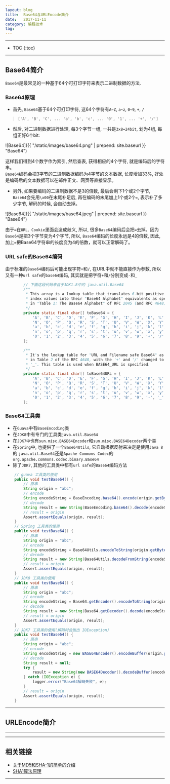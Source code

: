 ```yaml
---
layout: blog
title:  Base64与URLEncode简介
date:   2017-11-11
category: 编程技术
tag:
---
```



*****

* TOC
{:toc}

*****

## Base64简介
`Base64`是最常见的一种基于64个可打印字符来表示二进制数据的方法.

### Base64原理

* 首先, `Base64`基于64个可打印字符, 这64个字符有`A~Z`, `a~z`, `0~9`, `+`, `/`

> `['A', 'B', 'C', ... 'a', 'b', 'c', ... '0', '1', ... '+', '/']`

* 然后, 对二进制数据进行处理, 每3个字节一组, 一共是`3x8=24bit`, 划为4组, 每组正好6个bit:

![Base64]({{ "/static/images/base64.png"  | prepend: site.baseurl }} "Base64")

这样我们得到4个数字作为索引, 然后查表, 获得相应的4个字符, 就是编码后的字符串。  
`Base64`编码会把3字节的二进制数据编码为4字节的文本数据, 长度增加33%, 好处是编码后的文本数据可以在邮件正文、网页等直接显示。

* 另外, 如果要编码的二进制数据不是3的倍数, 最后会剩下1个或2个字节, `Base64`会先用`\x00`在末尾补足后, 再在编码的末尾加上1个或2个`=`, 表示补了多少字节, 解码的时候, 会自动去掉。

![Base64]({{ "/static/images/base64.jpeg"  | prepend: site.baseurl }} "Base64")

由于`=`在`URL、Cookie`里面会造成歧义, 所以, 很多`Base64`编码后会把`=`去掉。因为`Base64`是把3个字节变为4个字节, 所以, `Base64`编码的长度永远是4的倍数, 因此, 加上`=`把Base64字符串的长度变为4的倍数，就可以正常解码了。

### URL safe的Base64编码

由于标准的`Base64`编码后可能出现字符`+`和`/`, 在URL中就不能直接作为参数, 所以又有一种`url safe`的`base64`编码, 其实就是把字符`+`和`/`分别变成`-`和`_`

~~~java
        // 下面这段代码来自于JDK1.8中的 java.util.Base64
        /**
         * This array is a lookup table that translates 6-bit positive integer
         * index values into their "Base64 Alphabet" equivalents as specified
         * in "Table 1: The Base64 Alphabet" of RFC 2045 (and RFC 4648).
         */
        private static final char[] toBase64 = {
            'A', 'B', 'C', 'D', 'E', 'F', 'G', 'H', 'I', 'J', 'K', 'L', 'M',
            'N', 'O', 'P', 'Q', 'R', 'S', 'T', 'U', 'V', 'W', 'X', 'Y', 'Z',
            'a', 'b', 'c', 'd', 'e', 'f', 'g', 'h', 'i', 'j', 'k', 'l', 'm',
            'n', 'o', 'p', 'q', 'r', 's', 't', 'u', 'v', 'w', 'x', 'y', 'z',
            '0', '1', '2', '3', '4', '5', '6', '7', '8', '9', '+', '/'
        };

        /**
         * It's the lookup table for "URL and Filename safe Base64" as specified
         * in Table 2 of the RFC 4648, with the '+' and '/' changed to '-' and
         * '_'. This table is used when BASE64_URL is specified.
         */
        private static final char[] toBase64URL = {
            'A', 'B', 'C', 'D', 'E', 'F', 'G', 'H', 'I', 'J', 'K', 'L', 'M',
            'N', 'O', 'P', 'Q', 'R', 'S', 'T', 'U', 'V', 'W', 'X', 'Y', 'Z',
            'a', 'b', 'c', 'd', 'e', 'f', 'g', 'h', 'i', 'j', 'k', 'l', 'm',
            'n', 'o', 'p', 'q', 'r', 's', 't', 'u', 'v', 'w', 'x', 'y', 'z',
            '0', '1', '2', '3', '4', '5', '6', '7', '8', '9', '-', '_'
        };
~~~

### Base64工具类

* 在`Guava`中有`BaseEncoding`类
* 在`JDK8`中有专门的工具类`java.util.Base64`
* 在`JDK7中`也有`sun.misc.BASE64Encoder`和`sun.misc.BASE64Decoder`两个类
* 在`Spring`中, 也提供了一个`Base64Utils`, 它自动根据反射来决定是使用`Java 8`的 `java.util.Base64`还是`Apache Commons Codec`的`org.apache.commons.codec.binary.Base64`
* 除了`JDK7`, 其他的工具类中都有`url safe`的`Base64`编码方法

~~~java
    // guava 工具类的使用
    public void testBase64() {
        // 原串
        String origin = "abc";
        // encode
        String encodeString = BaseEncoding.base64().encode(origin.getBytes());
        // decode
        String result = new String(BaseEncoding.base64().decode(encodeString));
        // result = origin
        Assert.assertEquals(origin, result);
    }
    // Spring 工具类的使用
    public void testBase64() {
        // 原串
        String origin = "abc";
        // encode
        String encodeString = Base64Utils.encodeToString(origin.getBytes());
        // decode
        String result = new String(Base64Utils.decodeFromString(encodeString));
        // result = origin
        Assert.assertEquals(origin, result);
    }
    // JDK8 工具类的使用
    public void testBase64() {
        // 原串
        String origin = "abc";
        // encode
        String encodeString = Base64.getEncoder().encodeToString(origin.getBytes());
        // decode
        String result = new String(Base64.getDecoder().decode(encodeString.getBytes()));
        // result = origin
        Assert.assertEquals(origin, result);
    }
    // JDK7 工具类的使用(解码时会抛出 IOException)
    public void testBase64() {
        // 原串
        String origin = "abc";
        // encode
        String encodeString = new BASE64Encoder().encodeBuffer(origin.getBytes());
        // decode
        String result = null;
        try {
            result = new String(new BASE64Decoder().decodeBuffer(encodeString));
        } catch (IOException e) {
            logger.error("Base64解码失败", e);
        }
        // result = origin
        Assert.assertEquals(origin, result);
    }
~~~

*****

## URLEncode简介

*****

*****

## 相关链接

* [关于MD5和SHA-1的简单的介绍](http://blog.csdn.net/woxinfeixiangliudan/article/details/50371932)
* [SHA1算法原理](https://www.cnblogs.com/scu-cjx/p/6878853.html)

*****
